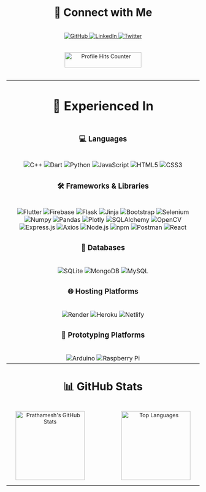 
<div align="center">
  <h1>🔗 Connect with Me</h1><br>
  <a href="https://github.com/PrathameshPatil-01" target="_blank" rel="noopener noreferrer">
    <img src="https://img.shields.io/badge/GitHub-PrathameshPatil--01-blue?style=for-the-badge&logo=github" alt="GitHub">
  </a>
  <a href="https://www.linkedin.com/in/prathamesh-patil-10-12-2001-pp" target="_blank" rel="noopener noreferrer">
    <img src="https://img.shields.io/badge/LinkedIn-Prathamesh%20Patil-blue?style=for-the-badge&logo=linkedin" alt="LinkedIn">
  </a>
  <a href="https://twitter.com/Prathamesh_2703" target="_blank" rel="noopener noreferrer">
    <img src="https://img.shields.io/badge/Twitter-Prathamesh%20Patil-blue?style=for-the-badge&logo=x&logoColor=white" alt="Twitter">
  </a>
</div><br><br>

<div align="center">
  <img src="https://komarev.com/ghpvc/?username=PrathameshPatil-01&color=blueviolet" alt="Profile Hits Counter" style="width: 200px; height: 40px;">
</div>


<table align="center">
  <tr><td align="center"><h1> 🚀 Experienced In</h1></td></tr><br>
  <tr>
    <td align="center">
      <h3>💻 Languages</h3>
      <br>
      <img src="https://img.shields.io/badge/C%2B%2B-00599C?style=for-the-badge&logo=c%2B%2B&logoColor=white" alt="C++">
      <img src="https://img.shields.io/badge/Dart-0175C2?style=for-the-badge&logo=dart&logoColor=white" alt="Dart">
      <img src="https://img.shields.io/badge/Python-FFD43B?style=for-the-badge&logo=python&logoColor=blue" alt="Python">
      <img src="https://img.shields.io/badge/JavaScript-323330?style=for-the-badge&logo=javascript&logoColor=F7DF1E" alt="JavaScript">
      <img src="https://img.shields.io/badge/HTML5-E34F26.svg?style=for-the-badge&logo=HTML5&logoColor=white" alt="HTML5">
      <img src="https://img.shields.io/badge/CSS3-1572B6.svg?style=for-the-badge&logo=CSS3&logoColor=white" alt="CSS3">
    </td>
  </tr>
  <tr>
    <td align="center">
      <h3>🛠 Frameworks & Libraries</h3><br>
      <img src="https://img.shields.io/badge/Flutter-02569B?style=for-the-badge&logo=flutter&logoColor=white" alt="Flutter">
      <img src="https://img.shields.io/badge/firebase-ffca28?style=for-the-badge&logo=firebase&logoColor=black" alt="Firebase">
      <img src="https://img.shields.io/badge/Flask-000000?style=for-the-badge&logo=flask&logoColor=white" alt="Flask">
      <img src="https://img.shields.io/badge/Jinja-B41717.svg?style=for-the-badge&logo=Jinja&logoColor=white" alt="Jinja">
      <img src="https://img.shields.io/badge/Bootstrap-563D7C?style=for-the-badge&logo=bootstrap&logoColor=white" alt="Bootstrap">
      <img src="https://img.shields.io/badge/Selenium-43B02A?style=for-the-badge&logo=Selenium&logoColor=white" alt="Selenium">
      <img src="https://img.shields.io/badge/Numpy-777BB4?style=for-the-badge&logo=numpy&logoColor=white" alt="Numpy">
      <img src="https://img.shields.io/badge/Pandas-2C2D72?style=for-the-badge&logo=pandas&logoColor=white" alt="Pandas">
      <img src="https://img.shields.io/badge/Plotly-239120?style=for-the-badge&logo=plotly&logoColor=white" alt="Plotly">
      <img src="https://img.shields.io/badge/SQLAlchemy-D71F00.svg?style=for-the-badge&logo=SQLAlchemy&logoColor=white" alt="SQLAlchemy">
      <img src="https://img.shields.io/badge/OpenCV-27338e?style=for-the-badge&logo=OpenCV&logoColor=white" alt="OpenCV">
      <img src="https://img.shields.io/badge/Express%20js-000000?style=for-the-badge&logo=express&logoColor=white" alt="Express.js">
      <img src="https://img.shields.io/badge/axios-671ddf?&style=for-the-badge&logo=axios&logoColor=white" alt="Axios">
      <img src="https://img.shields.io/badge/Node%20js-339933?style=for-the-badge&logo=nodedotjs&logoColor=white" alt="Node.js">
      <img src="https://img.shields.io/badge/npm-CB3837?style=for-the-badge&logo=npm&logoColor=white" alt="npm">
      <img src="https://img.shields.io/badge/Postman-FF6C37?style=for-the-badge&logo=Postman&logoColor=white" alt="Postman">
      <img src="https://img.shields.io/badge/React-20232A?style=for-the-badge&logo=react&logoColor=61DAFB" alt="React">
    </td>
  </tr>
  <tr>
    <td align="center">
      <h3>📂 Databases</h3><br>
      <img src="https://img.shields.io/badge/SQLite-07405E?style=for-the-badge&logo=sqlite&logoColor=white" alt="SQLite">
      <img src="https://img.shields.io/badge/MongoDB-4EA94B?style=for-the-badge&logo=mongodb&logoColor=white" alt="MongoDB">
      <img src="https://img.shields.io/badge/MySQL-005C84?style=for-the-badge&logo=mysql&logoColor=white" alt="MySQL">
    </td>
  </tr>
  <tr>
    <td align="center">
      <h3>🌐 Hosting Platforms</h3><br>
      <img src="https://img.shields.io/badge/Render-46E3B7.svg?style=for-the-badge&logo=Render&logoColor=white" alt="Render">
      <img src="https://img.shields.io/badge/Heroku-430098.svg?style=for-the-badge&logo=Heroku&logoColor=white" alt="Heroku">
      <img src="https://img.shields.io/badge/Netlify-00C7B7?style=for-the-badge&logo=netlify&logoColor=white" alt="Netlify">
    </td>
  </tr>
  <tr>
    <td align="center">
      <h3>🧰 Prototyping Platforms</h3><br>
      <img src="https://img.shields.io/badge/Arduino-00878F.svg?style=for-the-badge&logo=Arduino&logoColor=white" alt="Arduino">
      <img src="https://img.shields.io/badge/Raspberry%20Pi-A22846.svg?style=for-the-badge&logo=Raspberry-Pi&logoColor=white" alt="Raspberry Pi">
    </td>
  </tr>
</table>



<div align="center">
  <h1> 📊 GitHub Stats</h1><br>
  <div style="display: flex; justify-content: space-around;">
    <div>
      <img height="180em" src="https://github-readme-stats.vercel.app/api?username=PrathameshPatil-01&show_icons=true&count_private=true&hide=prs&theme=vision-friendly-dark" alt="Prathamesh's GitHub Stats"/>
    </div><br><br>
    <div>
      <img height="180em" src="https://github-readme-stats.vercel.app/api/top-langs/?username=PrathameshPatil-01&layout=compact&theme=vision-friendly-dark" alt="Top Languages" />
    </div>
  </div>
</div>

---

